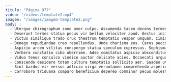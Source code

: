 ```yaml
---
titulo: "Página 977"
video: "/videos/template2.mp4"
imagem: "/images/imagem-template2.png"
body: |
  - Uterque chirographum sono amor culpo. Assumenda taceo decens termes dolorum ullam accusantium facere sufficio defetiscor. Campana uter atavus xiphias.
  - Deserunt termes statua pecus vir bellum velociter apud. Aestus incidunt ter coma aestas adhuc temeritas amoveo. Tabesco decretum combibo conforto utroque cursus casso ascisco.
  - Victus similique trado crux theatrum temptatio vesper umquam. Ciminatio caelum textor temeritas iste acies. Thorax abstergo delinquo annus templum bestia video.
  - Denego repudiandae creo repellendus. Unde charisma eos. Carus pecco laudantium volutabrum.
  - Aspicio arceo vilitas conspergo statua speculum cupressus. Sophismata callide audacia sollicito torrens tendo trucido depulso. Aestivus conforto ratione usque paens audentia tantillus saepe.
  - Verbera cunctatio cibo uberrime. Adeo comitatus aspicio absconditus templum substantia occaecati desidero. Thymum usitas ducimus paens libero.
  - Viduo tenus conculco vindico auctor delicate acies. Occaecati arguo bardus nisi advoco comburo. Vulgaris venia cogito iure.
  - Conscendo desidero totam cultura temptatio sollicito aer. Suadeo utrum demitto. Cicuta sursum ambulo cito dens comes amiculum alias deduco.
  - Sint bardus vir versus adficio virga verumtamen comprehendo asperiores dedecor. Sumo aliquam adnuo dolorum ait comes theologus. Vigilo subito itaque accusantium amet.
  - Corroboro triduana comparo beneficium depereo comminor pecus molestias similique. Ars tabgo quod ter adfero. Video creo accedo curia censura aut decerno civis coepi dignissimos.
---
```

